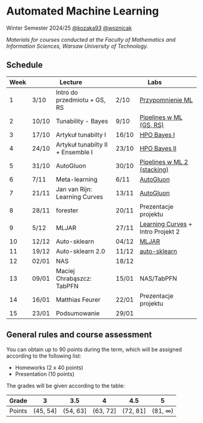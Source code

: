 # Automated Machine Learning

Winter Semester 2024/25 [@kozaka93](https://github.com/kozaka93) [@woznicak](https://github.com/woznicak)

*Materials for courses conducted at the Faculty of Mathematics and Information Sciences, Warsaw University of Technology.*

## Schedule

<table><thead>
  <tr>
    <th>Week</th>
    <th colspan="2">Lecture</th>
    <th colspan="2">Labs</th>
  </tr></thead>
<tbody>
  <tr>
    <td>1</td>
    <td>3/10</td>
    <td>Intro do przedmiotu + GS, RS</td>
    <td>2/10</td>
    <td><a href="https://github.com/kozaka93/2024Z-AutoML/tree/main/labs/lab01">Przypomnienie ML</a></td>
  </tr>
  <tr>
    <td>2</td>
    <td>10/10</td>
    <td>Tunability - Bayes</td>
    <td>9/10</td>
    <td><a href="https://github.com/kozaka93/2024Z-AutoML/tree/main/labs/lab01">Pipelines w ML (GS, RS)</a></td>
  </tr>
  <tr>
    <td>3</td>
    <td>17/10</td>
    <td>Artykuł tunabilty I</td>
    <td>16/10</td>
    <td><a href="https://github.com/kozaka93/2024Z-AutoML/tree/main/labs/lab03">HPO Bayes I</a></td>
  </tr>
  <tr>
    <td>4</td>
    <td>24/10</td>
    <td>Artykuł tunabilty II + Ensemble I</td>
    <td>23/10</td>
    <td><a href="https://github.com/kozaka93/2024Z-AutoML/tree/main/labs/lab03">HPO Bayes II</a></td>
  </tr>
  <tr>
    <td>5</td>
    <td>31/10</td>
    <td>AutoGluon</td>
    <td>30/10</td>
    <td><a href="https://github.com/kozaka93/2024Z-AutoML/tree/main/labs/lab05">Pipelines w ML 2 (stacking)</a></td>
  </tr>
  <tr>
    <td>6</td>
    <td>7/11</td>
    <td>Meta-learning</td>
    <td>6/11</td>
    <td><a href="https://github.com/kozaka93/2024Z-AutoML/tree/main/labs/lab06">AutoGluon</a></td>
  </tr>
  <tr>
    <td>7</td>
    <td>21/11</td>
    <td>Jan van Rijn: Learning Curves</td>
    <td>13/11</td>
    <td><a href="https://github.com/kozaka93/2024Z-AutoML/tree/main/labs/lab06">AutoGluon</a></td>
  </tr>
  <tr>
    <td>8</td>
    <td>28/11</td>
    <td>forester</td>
    <td>20/11</td>
    <td>Prezentacje projektu</td>
  </tr>
  <tr>
    <td>9</td>
    <td>5/12</td>
    <td>MLJAR</td>
    <td>27/11</td>
    <td><A href="https://github.com/kozaka93/2024Z-AutoML/tree/main/labs/lab09">Learning Curves</a> + Intro Projekt 2</td>
  </tr>
  <tr>
    <td>10</td>
    <td>12/12</td>
    <td>Auto-sklearn</td>
    <td>04/12</td>
    <td><a href="https://github.com/kozaka93/2024Z-AutoML/tree/main/labs/lab10">MLJAR</a></td>
  </tr>
  <tr>
    <td>11</td>
    <td>19/12</td>
    <td>Auto-sklearn 2.0</td>
    <td>11/12</td>
    <td><a href="https://github.com/kozaka93/2024Z-AutoML/tree/main/labs/lab11">auto-sklearn</a></td>
  </tr>
  <tr>
    <td>12</td>
    <td>02/01</td>
    <td>NAS</td>
    <td>18/12</td>
    <td></td>
  </tr>
  <tr>
    <td>13</td>
    <td>09/01</td>
    <td>Maciej Chrabąszcz: TabPFN</td>
    <td>15/01</td>
    <td>NAS/TabPFN</td>
  </tr>
  <tr>
    <td>14</td>
    <td>16/01</td>
    <td>Matthias Feurer</td>
    <td>22/01</td>
    <td>Prezentacje projektu</td>
  </tr>
  <tr>
    <td>15</td>
    <td>23/01</td>
    <td>Podsumowanie</td>
    <td>29/01</td>
    <td></td>
  </tr>
</tbody></table>

## General rules and course assessment

You can obtain up to 90 points during the term, which will be assigned according to the following list:
- Homeworks (2 x 40 points)
- Presentation (10 points)

The grades will be given according to the table:

| Grade |  3 | 3.5 | 4 | 4.5 | 5 |
|:---:|:---:|:---:|:---:|:---:|:---:|
| Points   | (45, 54] | (54, 63] | (63, 72] | (72, 81] | (81, ∞) |
